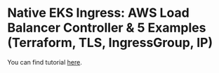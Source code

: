 # Native EKS Ingress: AWS Load Balancer Controller & 5 Examples (Terraform, TLS, IngressGroup, IP)

You can find tutorial [here](https://youtu.be/ZfjpWOC5eoE).
